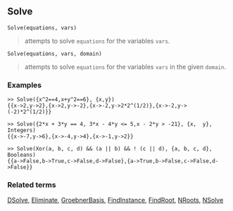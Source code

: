 ## Solve 

```
Solve(equations, vars)
```

> attempts to solve `equations` for the variables `vars`.

```
Solve(equations, vars, domain)
```

> attempts to solve `equations` for the variables `vars` in the given `domain`.

### Examples 

```
>> Solve({x^2==4,x+y^2==6}, {x,y})
{{x->2,y->2},{x->2,y->-2},{x->-2,y->2*2^(1/2)},{x->-2,y->(-2)*2^(1/2)}}

>> Solve({2*x + 3*y == 4, 3*x - 4*y <= 5,x - 2*y > -21}, {x,  y}, Integers)
{{x->-7,y->6},{x->-4,y->4},{x->-1,y->2}}

>> Solve(Xor(a, b, c, d) && (a || b) && ! (c || d), {a, b, c, d}, Booleans)
{{a->False,b->True,c->False,d->False},{a->True,b->False,c->False,d->False}}
```

### Related terms 
[DSolve](DSolve.md), [Eliminate](Eliminate.md), [GroebnerBasis](GroebnerBasis.md), [FindInstance](FindInstance.md), [FindRoot](FindRoot.md), [NRoots](NRoots.md), [NSolve](NSolve.md)